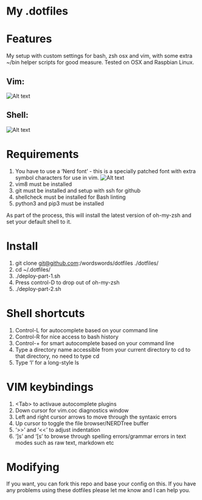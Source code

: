 # My .dotfiles

# Features

My setup with custom settings for bash, zsh osx and vim, with some extra ~/bin helper scripts for good measure. Tested on OSX and Raspbian Linux.

## Vim:

![Alt text](https://i.imgur.com/LsisDfP.png "My vim setup")

## Shell:

![Alt text](https://i.imgur.com/IN1SwL7.png "My zsh setup")

# Requirements

1. You have to use a ‘Nerd font’ - this is a specially patched font with extra symbol characters for use in vim.
![Alt text](https://i.imgur.com/TOMXk1o.png "iTerm 2 setup")
2. vim8 must be installed
3. git must be installed and setup with ssh for github
4. shellcheck must be installed for Bash linting
5. python3 and pip3 must be installed

As part of the process, this will install the latest version of oh-my-zsh and set your default shell to it.

# Install

1. git clone git@github.com:/wordswords/dotfiles ./dotfiles/
2. cd ~/.dotfiles/
3. ./deploy-part-1.sh
4. Press control-D to drop out of oh-my-zsh
5. ./deploy-part-2.sh

# Shell shortcuts

1. Control-L for autocomplete based on your command line
2. Control-R for nice access to bash history
3. Control-+ for smart autocomplete based on your command line
4. Type a directory name accessible from your current directory to cd to that directory, no need to type cd
5. Type ‘l’ for a long-style ls

# VIM keybindings

1. &lt;Tab&gt; to activaue autocomplete plugins
2. Down cursor for vim.coc diagnostics window
3. Left and right cursor arrows to move through the syntaxic errors 
4. Up cursor to toggle the file browser/NERDTree buffer
5. ‘>>’ and ‘<<’ to adjust indentation
6. ‘]s’ and ‘[s’ to browse through spelling errors/grammar errors in text modes such as raw text, markdown etc

# Modifying

If you want, you can fork this repo and base your config on this. If you have any problems using these dotfiles please let me know and I can help you.

